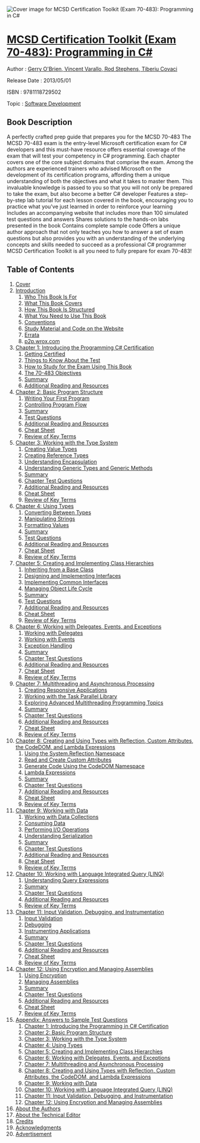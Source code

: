 ![Cover image for MCSD Certification Toolkit (Exam 70-483): Programming in C#](https://imgdetail.ebookreading.net/cover/cover/software_development/EB9781118729502.jpg)

[MCSD Certification Toolkit (Exam 70-483): Programming in C#](https://ebookreading.net/view/book/MCSD+Certification+Toolkit+%28Exam+70-483%29%3A+Programming+in+C%23-EB9781118729502_1.html "MCSD Certification Toolkit (Exam 70-483): Programming in C#")
====================================================================================================================

Author : [Gerry O&#39;Brien](https://ebookreading.net/search/author/Gerry+O%26%2339%3BBrien),[ Vincent Varallo](https://ebookreading.net/search/author/+Vincent+Varallo),[ Rod Stephens](https://ebookreading.net/search/author/+Rod+Stephens),[ Tiberiu Covaci](https://ebookreading.net/search/author/+Tiberiu+Covaci)

Release Date : 2013/05/01

ISBN : 9781118729502

Topic : [Software Development](https://ebookreading.net/search/category/software-development)

Book Description
-----------------

A perfectly crafted prep guide that prepares you for the MCSD 70-483
The MCSD 70-483 exam is the entry-level Microsoft certification exam for C# developers and this must-have resource offers essential coverage of the exam that will test your competency in C# programming. Each chapter covers one of the core subject domains that comprise the exam. Among the authors are experienced trainers who advised Microsoft on the development of its certification programs, affording them a unique understanding of both the objectives and what it takes to master them. This invaluable knowledge is passed to you so that you will not only be prepared to take the exam, but also become a better C# developer
Features a step-by-step lab tutorial for each lesson covered in the book, encouraging you to practice what you've just learned in order to reinforce your learning
Includes an accompanying website that includes more than 100 simulated test questions and answers
Shares solutions to the hands-on labs presented in the book
Contains complete sample code
Offers a unique author approach that not only teaches you how to answer a set of exam questions but also provides you with an understanding of the underlying concepts and skills needed to succeed as a professional C# programmer
MCSD Certification Toolkit is all you need to fully prepare for exam 70-483!
              
Table of Contents
-----------------

1. [Cover](https://ebookreading.net/view/book/MCSD+Certification+Toolkit+%28Exam+70-483%29%3A+Programming+in+C%23-EB9781118729502_1.html)
1. [Introduction](https://ebookreading.net/view/book/MCSD+Certification+Toolkit+%28Exam+70-483%29%3A+Programming+in+C%23-EB9781118729502_3.html)
    1. [Who This Book Is For](https://ebookreading.net/view/book/MCSD+Certification+Toolkit+%28Exam+70-483%29%3A+Programming+in+C%23-EB9781118729502_3.html#h1-612095flast-0001)
    1. [What This Book Covers](https://ebookreading.net/view/book/MCSD+Certification+Toolkit+%28Exam+70-483%29%3A+Programming+in+C%23-EB9781118729502_3.html#h1-612095flast-0002)
    1. [How This Book Is Structured](https://ebookreading.net/view/book/MCSD+Certification+Toolkit+%28Exam+70-483%29%3A+Programming+in+C%23-EB9781118729502_3.html#h1-612095flast-0003)
    1. [What You Need to Use This Book](https://ebookreading.net/view/book/MCSD+Certification+Toolkit+%28Exam+70-483%29%3A+Programming+in+C%23-EB9781118729502_3.html#h1-612095flast-0004)
    1. [Conventions](https://ebookreading.net/view/book/MCSD+Certification+Toolkit+%28Exam+70-483%29%3A+Programming+in+C%23-EB9781118729502_3.html#h1-612095flast-0005)
    1. [Study Material and Code on the Website](https://ebookreading.net/view/book/MCSD+Certification+Toolkit+%28Exam+70-483%29%3A+Programming+in+C%23-EB9781118729502_3.html#h1-612095flast-0006)
    1. [Errata](https://ebookreading.net/view/book/MCSD+Certification+Toolkit+%28Exam+70-483%29%3A+Programming+in+C%23-EB9781118729502_3.html#h1-612095flast-0007)
    1. [p2p.wrox.com](https://ebookreading.net/view/book/MCSD+Certification+Toolkit+%28Exam+70-483%29%3A+Programming+in+C%23-EB9781118729502_3.html#h1-612095flast-0008)
1. [Chapter 1: Introducing the Programming C# Certification](https://ebookreading.net/view/book/MCSD+Certification+Toolkit+%28Exam+70-483%29%3A+Programming+in+C%23-EB9781118729502_4.html)
    1. [Getting Certified ](https://ebookreading.net/view/book/MCSD+Certification+Toolkit+%28Exam+70-483%29%3A+Programming+in+C%23-EB9781118729502_4.html#h1-612095c01-0001)
    1. [Things to Know About the Test](https://ebookreading.net/view/book/MCSD+Certification+Toolkit+%28Exam+70-483%29%3A+Programming+in+C%23-EB9781118729502_4.html#h1-612095c01-0002)
    1. [How to Study for the Exam Using This Book](https://ebookreading.net/view/book/MCSD+Certification+Toolkit+%28Exam+70-483%29%3A+Programming+in+C%23-EB9781118729502_4.html#h1-612095c01-0003)
    1. [The 70-483 Objectives](https://ebookreading.net/view/book/MCSD+Certification+Toolkit+%28Exam+70-483%29%3A+Programming+in+C%23-EB9781118729502_4.html#h1-612095c01-0004)
    1. [Summary](https://ebookreading.net/view/book/MCSD+Certification+Toolkit+%28Exam+70-483%29%3A+Programming+in+C%23-EB9781118729502_4.html#h1-612095c01-0005)
    1. [Additional Reading and Resources](https://ebookreading.net/view/book/MCSD+Certification+Toolkit+%28Exam+70-483%29%3A+Programming+in+C%23-EB9781118729502_4.html#h1-612095c01-0006)
1. [Chapter 2: Basic Program Structure](https://ebookreading.net/view/book/MCSD+Certification+Toolkit+%28Exam+70-483%29%3A+Programming+in+C%23-EB9781118729502_5.html)
    1. [Writing Your First Program](https://ebookreading.net/view/book/MCSD+Certification+Toolkit+%28Exam+70-483%29%3A+Programming+in+C%23-EB9781118729502_5.html#h1-612095c02-0001)
    1. [Controlling Program Flow](https://ebookreading.net/view/book/MCSD+Certification+Toolkit+%28Exam+70-483%29%3A+Programming+in+C%23-EB9781118729502_5.html#h1-612095c02-0002)
    1. [Summary](https://ebookreading.net/view/book/MCSD+Certification+Toolkit+%28Exam+70-483%29%3A+Programming+in+C%23-EB9781118729502_5.html#h1-612095c02-0003)
    1. [Test Questions](https://ebookreading.net/view/book/MCSD+Certification+Toolkit+%28Exam+70-483%29%3A+Programming+in+C%23-EB9781118729502_5.html#h1-612095c02-0004)
    1. [Additional Reading and Resources](https://ebookreading.net/view/book/MCSD+Certification+Toolkit+%28Exam+70-483%29%3A+Programming+in+C%23-EB9781118729502_5.html#h1-612095c02-0005)
    1. [Cheat Sheet](https://ebookreading.net/view/book/MCSD+Certification+Toolkit+%28Exam+70-483%29%3A+Programming+in+C%23-EB9781118729502_5.html#h1-612095c02-0006)
    1. [Review of Key Terms](https://ebookreading.net/view/book/MCSD+Certification+Toolkit+%28Exam+70-483%29%3A+Programming+in+C%23-EB9781118729502_5.html#h1-612095c02-0007)
1. [Chapter 3: Working with the Type System](https://ebookreading.net/view/book/MCSD+Certification+Toolkit+%28Exam+70-483%29%3A+Programming+in+C%23-EB9781118729502_6.html)
    1. [Creating Value Types](https://ebookreading.net/view/book/MCSD+Certification+Toolkit+%28Exam+70-483%29%3A+Programming+in+C%23-EB9781118729502_6.html#h1--0001)
    1. [Creating Reference Types](https://ebookreading.net/view/book/MCSD+Certification+Toolkit+%28Exam+70-483%29%3A+Programming+in+C%23-EB9781118729502_6.html#h1--0002)
    1. [Understanding Encapsulation](https://ebookreading.net/view/book/MCSD+Certification+Toolkit+%28Exam+70-483%29%3A+Programming+in+C%23-EB9781118729502_6.html#h1--0003)
    1. [Understanding Generic Types and Generic Methods](https://ebookreading.net/view/book/MCSD+Certification+Toolkit+%28Exam+70-483%29%3A+Programming+in+C%23-EB9781118729502_6.html#h1--0004)
    1. [Summary](https://ebookreading.net/view/book/MCSD+Certification+Toolkit+%28Exam+70-483%29%3A+Programming+in+C%23-EB9781118729502_6.html#h1--0005)
    1. [Chapter Test Questions](https://ebookreading.net/view/book/MCSD+Certification+Toolkit+%28Exam+70-483%29%3A+Programming+in+C%23-EB9781118729502_6.html#h1--0006)
    1. [Additional Reading and Resources](https://ebookreading.net/view/book/MCSD+Certification+Toolkit+%28Exam+70-483%29%3A+Programming+in+C%23-EB9781118729502_6.html#h1--0007)
    1. [Cheat Sheet](https://ebookreading.net/view/book/MCSD+Certification+Toolkit+%28Exam+70-483%29%3A+Programming+in+C%23-EB9781118729502_6.html#h1--0008)
    1. [Review of Key Terms](https://ebookreading.net/view/book/MCSD+Certification+Toolkit+%28Exam+70-483%29%3A+Programming+in+C%23-EB9781118729502_6.html#h1--0009)
1. [Chapter 4: Using Types](https://ebookreading.net/view/book/MCSD+Certification+Toolkit+%28Exam+70-483%29%3A+Programming+in+C%23-EB9781118729502_7.html)
    1. [Converting Between Types](https://ebookreading.net/view/book/MCSD+Certification+Toolkit+%28Exam+70-483%29%3A+Programming+in+C%23-EB9781118729502_7.html#h1-612095c04-0001)
    1. [Manipulating Strings](https://ebookreading.net/view/book/MCSD+Certification+Toolkit+%28Exam+70-483%29%3A+Programming+in+C%23-EB9781118729502_7.html#h1-612095c04-0002)
    1. [Formatting Values](https://ebookreading.net/view/book/MCSD+Certification+Toolkit+%28Exam+70-483%29%3A+Programming+in+C%23-EB9781118729502_7.html#h1-612095c04-0003)
    1. [Summary](https://ebookreading.net/view/book/MCSD+Certification+Toolkit+%28Exam+70-483%29%3A+Programming+in+C%23-EB9781118729502_7.html#h1-612095c04-0004)
    1. [Test Questions](https://ebookreading.net/view/book/MCSD+Certification+Toolkit+%28Exam+70-483%29%3A+Programming+in+C%23-EB9781118729502_7.html#h1-612095c04-0005)
    1. [Additional Reading and Resources](https://ebookreading.net/view/book/MCSD+Certification+Toolkit+%28Exam+70-483%29%3A+Programming+in+C%23-EB9781118729502_7.html#h1-612095c04-0006)
    1. [Cheat Sheet](https://ebookreading.net/view/book/MCSD+Certification+Toolkit+%28Exam+70-483%29%3A+Programming+in+C%23-EB9781118729502_7.html#h1-612095c04-0007)
    1. [Review of Key Terms](https://ebookreading.net/view/book/MCSD+Certification+Toolkit+%28Exam+70-483%29%3A+Programming+in+C%23-EB9781118729502_7.html#h1-612095c04-0008)
1. [Chapter 5: Creating and Implementing Class Hierarchies](https://ebookreading.net/view/book/MCSD+Certification+Toolkit+%28Exam+70-483%29%3A+Programming+in+C%23-EB9781118729502_8.html)
    1. [Inheriting from a Base Class](https://ebookreading.net/view/book/MCSD+Certification+Toolkit+%28Exam+70-483%29%3A+Programming+in+C%23-EB9781118729502_8.html#h1-612095c05-0001)
    1. [Designing and Implementing Interfaces](https://ebookreading.net/view/book/MCSD+Certification+Toolkit+%28Exam+70-483%29%3A+Programming+in+C%23-EB9781118729502_8.html#h1-612095c05-0002)
    1. [Implementing Common Interfaces](https://ebookreading.net/view/book/MCSD+Certification+Toolkit+%28Exam+70-483%29%3A+Programming+in+C%23-EB9781118729502_8.html#h1-612095c05-0003)
    1. [Managing Object Life Cycle](https://ebookreading.net/view/book/MCSD+Certification+Toolkit+%28Exam+70-483%29%3A+Programming+in+C%23-EB9781118729502_8.html#h1-612095c05-0004)
    1. [Summary](https://ebookreading.net/view/book/MCSD+Certification+Toolkit+%28Exam+70-483%29%3A+Programming+in+C%23-EB9781118729502_8.html#h1-612095c05-0005)
    1. [Test Questions](https://ebookreading.net/view/book/MCSD+Certification+Toolkit+%28Exam+70-483%29%3A+Programming+in+C%23-EB9781118729502_8.html#h1-612095c05-0006)
    1. [Additional Reading and Resources](https://ebookreading.net/view/book/MCSD+Certification+Toolkit+%28Exam+70-483%29%3A+Programming+in+C%23-EB9781118729502_8.html#h1-612095c05-0007)
    1. [Cheat Sheet](https://ebookreading.net/view/book/MCSD+Certification+Toolkit+%28Exam+70-483%29%3A+Programming+in+C%23-EB9781118729502_8.html#h1-612095c05-0008)
    1. [Review of Key Terms](https://ebookreading.net/view/book/MCSD+Certification+Toolkit+%28Exam+70-483%29%3A+Programming+in+C%23-EB9781118729502_8.html#h1-612095c05-0009)
1. [Chapter 6: Working with Delegates, Events, and Exceptions](https://ebookreading.net/view/book/MCSD+Certification+Toolkit+%28Exam+70-483%29%3A+Programming+in+C%23-EB9781118729502_9.html)
    1. [Working with Delegates](https://ebookreading.net/view/book/MCSD+Certification+Toolkit+%28Exam+70-483%29%3A+Programming+in+C%23-EB9781118729502_9.html#h1--0001)
    1. [Working with Events](https://ebookreading.net/view/book/MCSD+Certification+Toolkit+%28Exam+70-483%29%3A+Programming+in+C%23-EB9781118729502_9.html#h1--0002)
    1. [Exception Handling](https://ebookreading.net/view/book/MCSD+Certification+Toolkit+%28Exam+70-483%29%3A+Programming+in+C%23-EB9781118729502_9.html#h1--0003)
    1. [Summary](https://ebookreading.net/view/book/MCSD+Certification+Toolkit+%28Exam+70-483%29%3A+Programming+in+C%23-EB9781118729502_9.html#h1--0004)
    1. [Chapter Test Questions](https://ebookreading.net/view/book/MCSD+Certification+Toolkit+%28Exam+70-483%29%3A+Programming+in+C%23-EB9781118729502_9.html#h1--0005)
    1. [Additional Reading and Resources](https://ebookreading.net/view/book/MCSD+Certification+Toolkit+%28Exam+70-483%29%3A+Programming+in+C%23-EB9781118729502_9.html#h1--0006)
    1. [Cheat Sheet](https://ebookreading.net/view/book/MCSD+Certification+Toolkit+%28Exam+70-483%29%3A+Programming+in+C%23-EB9781118729502_9.html#h1--0007)
    1. [Review of Key Terms](https://ebookreading.net/view/book/MCSD+Certification+Toolkit+%28Exam+70-483%29%3A+Programming+in+C%23-EB9781118729502_9.html#h1--0008)
1. [Chapter 7: Multithreading and Asynchronous Processing](https://ebookreading.net/view/book/MCSD+Certification+Toolkit+%28Exam+70-483%29%3A+Programming+in+C%23-EB9781118729502_10.html)
    1. [Creating Responsive Applications](https://ebookreading.net/view/book/MCSD+Certification+Toolkit+%28Exam+70-483%29%3A+Programming+in+C%23-EB9781118729502_10.html#h1--0001)
    1. [Working with the Task Parallel Library](https://ebookreading.net/view/book/MCSD+Certification+Toolkit+%28Exam+70-483%29%3A+Programming+in+C%23-EB9781118729502_10.html#h1--0002)
    1. [Exploring Advanced Multithreading Programming Topics](https://ebookreading.net/view/book/MCSD+Certification+Toolkit+%28Exam+70-483%29%3A+Programming+in+C%23-EB9781118729502_10.html#h1--0003)
    1. [Summary](https://ebookreading.net/view/book/MCSD+Certification+Toolkit+%28Exam+70-483%29%3A+Programming+in+C%23-EB9781118729502_10.html#h1--0004)
    1. [Chapter Test Questions](https://ebookreading.net/view/book/MCSD+Certification+Toolkit+%28Exam+70-483%29%3A+Programming+in+C%23-EB9781118729502_10.html#h1--0005)
    1. [Additional Reading and Resources](https://ebookreading.net/view/book/MCSD+Certification+Toolkit+%28Exam+70-483%29%3A+Programming+in+C%23-EB9781118729502_10.html#h1--0006)
    1. [Cheat Sheet](https://ebookreading.net/view/book/MCSD+Certification+Toolkit+%28Exam+70-483%29%3A+Programming+in+C%23-EB9781118729502_10.html#h1--0007)
    1. [Review of Key Terms](https://ebookreading.net/view/book/MCSD+Certification+Toolkit+%28Exam+70-483%29%3A+Programming+in+C%23-EB9781118729502_10.html#h1--0008)
1. [Chapter 8: Creating and Using Types with Reflection, Custom Attributes, the CodeDOM, and Lambda Expressions](https://ebookreading.net/view/book/MCSD+Certification+Toolkit+%28Exam+70-483%29%3A+Programming+in+C%23-EB9781118729502_11.html)
    1. [Using the System.Reflection Namespace](https://ebookreading.net/view/book/MCSD+Certification+Toolkit+%28Exam+70-483%29%3A+Programming+in+C%23-EB9781118729502_11.html#h1-612095c08-0001)
    1. [Read and Create Custom Attributes ](https://ebookreading.net/view/book/MCSD+Certification+Toolkit+%28Exam+70-483%29%3A+Programming+in+C%23-EB9781118729502_11.html#h1-612095c08-0002)
    1. [Generate Code Using the CodeDOM Namespace](https://ebookreading.net/view/book/MCSD+Certification+Toolkit+%28Exam+70-483%29%3A+Programming+in+C%23-EB9781118729502_11.html#h1-612095c08-0003)
    1. [Lambda Expressions](https://ebookreading.net/view/book/MCSD+Certification+Toolkit+%28Exam+70-483%29%3A+Programming+in+C%23-EB9781118729502_11.html#h1-612095c08-0004)
    1. [Summary](https://ebookreading.net/view/book/MCSD+Certification+Toolkit+%28Exam+70-483%29%3A+Programming+in+C%23-EB9781118729502_11.html#h1-612095c08-0005)
    1. [Chapter Test Questions](https://ebookreading.net/view/book/MCSD+Certification+Toolkit+%28Exam+70-483%29%3A+Programming+in+C%23-EB9781118729502_11.html#h1-612095c08-0006)
    1. [Additional Reading and Resources](https://ebookreading.net/view/book/MCSD+Certification+Toolkit+%28Exam+70-483%29%3A+Programming+in+C%23-EB9781118729502_11.html#h1-612095c08-0007)
    1. [Cheat Sheet ](https://ebookreading.net/view/book/MCSD+Certification+Toolkit+%28Exam+70-483%29%3A+Programming+in+C%23-EB9781118729502_11.html#h1-612095c08-0008)
    1. [Review of Key Terms](https://ebookreading.net/view/book/MCSD+Certification+Toolkit+%28Exam+70-483%29%3A+Programming+in+C%23-EB9781118729502_11.html#h1-612095c08-0009)
1. [Chapter 9: Working with Data](https://ebookreading.net/view/book/MCSD+Certification+Toolkit+%28Exam+70-483%29%3A+Programming+in+C%23-EB9781118729502_12.html)
    1. [Working with Data Collections](https://ebookreading.net/view/book/MCSD+Certification+Toolkit+%28Exam+70-483%29%3A+Programming+in+C%23-EB9781118729502_12.html#h1-612095c09-0001)
    1. [Consuming Data](https://ebookreading.net/view/book/MCSD+Certification+Toolkit+%28Exam+70-483%29%3A+Programming+in+C%23-EB9781118729502_12.html#h1-612095c09-0002)
    1. [Performing I/O Operations](https://ebookreading.net/view/book/MCSD+Certification+Toolkit+%28Exam+70-483%29%3A+Programming+in+C%23-EB9781118729502_12.html#h1-612095c09-0003)
    1. [Understanding Serialization](https://ebookreading.net/view/book/MCSD+Certification+Toolkit+%28Exam+70-483%29%3A+Programming+in+C%23-EB9781118729502_12.html#h1-612095c09-0004)
    1. [Summary](https://ebookreading.net/view/book/MCSD+Certification+Toolkit+%28Exam+70-483%29%3A+Programming+in+C%23-EB9781118729502_12.html#h1-612095c09-0005)
    1. [Chapter Test Questions](https://ebookreading.net/view/book/MCSD+Certification+Toolkit+%28Exam+70-483%29%3A+Programming+in+C%23-EB9781118729502_12.html#h1-612095c09-0006)
    1. [Additional Reading and Resources](https://ebookreading.net/view/book/MCSD+Certification+Toolkit+%28Exam+70-483%29%3A+Programming+in+C%23-EB9781118729502_12.html#h1-612095c09-0007)
    1. [Cheat Sheet](https://ebookreading.net/view/book/MCSD+Certification+Toolkit+%28Exam+70-483%29%3A+Programming+in+C%23-EB9781118729502_12.html#h1-612095c09-0008)
    1. [Review of Key Terms](https://ebookreading.net/view/book/MCSD+Certification+Toolkit+%28Exam+70-483%29%3A+Programming+in+C%23-EB9781118729502_12.html#h1-612095c09-0009)
1. [Chapter 10: Working with Language Integrated Query (LINQ)](https://ebookreading.net/view/book/MCSD+Certification+Toolkit+%28Exam+70-483%29%3A+Programming+in+C%23-EB9781118729502_13.html)
    1. [Understanding Query Expressions](https://ebookreading.net/view/book/MCSD+Certification+Toolkit+%28Exam+70-483%29%3A+Programming+in+C%23-EB9781118729502_13.html#h1-612095c10-0001)
    1. [Summary](https://ebookreading.net/view/book/MCSD+Certification+Toolkit+%28Exam+70-483%29%3A+Programming+in+C%23-EB9781118729502_13.html#h1-612095c10-0002)
    1. [Chapter Test Questions](https://ebookreading.net/view/book/MCSD+Certification+Toolkit+%28Exam+70-483%29%3A+Programming+in+C%23-EB9781118729502_13.html#h1-612095c10-0003)
    1. [Additional Reading and Resources](https://ebookreading.net/view/book/MCSD+Certification+Toolkit+%28Exam+70-483%29%3A+Programming+in+C%23-EB9781118729502_13.html#h1-612095c10-0004)
    1. [Review of Key Terms](https://ebookreading.net/view/book/MCSD+Certification+Toolkit+%28Exam+70-483%29%3A+Programming+in+C%23-EB9781118729502_13.html#h1-612095c10-0005)
1. [Chapter 11: Input Validation, Debugging, and Instrumentation](https://ebookreading.net/view/book/MCSD+Certification+Toolkit+%28Exam+70-483%29%3A+Programming+in+C%23-EB9781118729502_14.html)
    1. [Input Validation](https://ebookreading.net/view/book/MCSD+Certification+Toolkit+%28Exam+70-483%29%3A+Programming+in+C%23-EB9781118729502_14.html#h1-612095c11-0001)
    1. [Debugging](https://ebookreading.net/view/book/MCSD+Certification+Toolkit+%28Exam+70-483%29%3A+Programming+in+C%23-EB9781118729502_14.html#h1-612095c11-0002)
    1. [Instrumenting Applications](https://ebookreading.net/view/book/MCSD+Certification+Toolkit+%28Exam+70-483%29%3A+Programming+in+C%23-EB9781118729502_14.html#h1-612095c11-0003)
    1. [Summary](https://ebookreading.net/view/book/MCSD+Certification+Toolkit+%28Exam+70-483%29%3A+Programming+in+C%23-EB9781118729502_14.html#h1-612095c11-0004)
    1. [Chapter Test Questions](https://ebookreading.net/view/book/MCSD+Certification+Toolkit+%28Exam+70-483%29%3A+Programming+in+C%23-EB9781118729502_14.html#h1-612095c11-0005)
    1. [Additional Reading and Resources](https://ebookreading.net/view/book/MCSD+Certification+Toolkit+%28Exam+70-483%29%3A+Programming+in+C%23-EB9781118729502_14.html#h1-612095c11-0006)
    1. [Cheat Sheet](https://ebookreading.net/view/book/MCSD+Certification+Toolkit+%28Exam+70-483%29%3A+Programming+in+C%23-EB9781118729502_14.html#h1-612095c11-0007)
    1. [Review of Key Terms](https://ebookreading.net/view/book/MCSD+Certification+Toolkit+%28Exam+70-483%29%3A+Programming+in+C%23-EB9781118729502_14.html#h1-612095c11-0008)
1. [Chapter 12: Using Encryption and Managing Assemblies](https://ebookreading.net/view/book/MCSD+Certification+Toolkit+%28Exam+70-483%29%3A+Programming+in+C%23-EB9781118729502_15.html)
    1. [Using Encryption](https://ebookreading.net/view/book/MCSD+Certification+Toolkit+%28Exam+70-483%29%3A+Programming+in+C%23-EB9781118729502_15.html#h1-612095c12-0001)
    1. [Managing Assemblies](https://ebookreading.net/view/book/MCSD+Certification+Toolkit+%28Exam+70-483%29%3A+Programming+in+C%23-EB9781118729502_15.html#h1-612095c12-0002)
    1. [Summary](https://ebookreading.net/view/book/MCSD+Certification+Toolkit+%28Exam+70-483%29%3A+Programming+in+C%23-EB9781118729502_15.html#h1-612095c12-0003)
    1. [Chapter Test Questions](https://ebookreading.net/view/book/MCSD+Certification+Toolkit+%28Exam+70-483%29%3A+Programming+in+C%23-EB9781118729502_15.html#h1-612095c12-0004)
    1. [Additional Reading and Resources](https://ebookreading.net/view/book/MCSD+Certification+Toolkit+%28Exam+70-483%29%3A+Programming+in+C%23-EB9781118729502_15.html#h1-612095c12-0005)
    1. [Cheat Sheet](https://ebookreading.net/view/book/MCSD+Certification+Toolkit+%28Exam+70-483%29%3A+Programming+in+C%23-EB9781118729502_15.html#h1-612095c12-0006)
    1. [Review of Key Terms](https://ebookreading.net/view/book/MCSD+Certification+Toolkit+%28Exam+70-483%29%3A+Programming+in+C%23-EB9781118729502_15.html#h1-612095c12-0007)
1. [Appendix: Answers to Sample Test Questions](https://ebookreading.net/view/book/MCSD+Certification+Toolkit+%28Exam+70-483%29%3A+Programming+in+C%23-EB9781118729502_16.html)
    1. [Chapter 1: Introducing the Programming in C# Certification](https://ebookreading.net/view/book/MCSD+Certification+Toolkit+%28Exam+70-483%29%3A+Programming+in+C%23-EB9781118729502_16.html#h1-612095bapp01-000)
    1. [Chapter 2: Basic Program Structure](https://ebookreading.net/view/book/MCSD+Certification+Toolkit+%28Exam+70-483%29%3A+Programming+in+C%23-EB9781118729502_16.html#h1-612095bapp01-000)
    1. [Chapter 3: Working with the Type System](https://ebookreading.net/view/book/MCSD+Certification+Toolkit+%28Exam+70-483%29%3A+Programming+in+C%23-EB9781118729502_16.html#h1-612095bapp01-000)
    1. [Chapter 4: Using Types](https://ebookreading.net/view/book/MCSD+Certification+Toolkit+%28Exam+70-483%29%3A+Programming+in+C%23-EB9781118729502_16.html#h1-612095bapp01-000)
    1. [Chapter 5: Creating and Implementing Class Hierarchies](https://ebookreading.net/view/book/MCSD+Certification+Toolkit+%28Exam+70-483%29%3A+Programming+in+C%23-EB9781118729502_16.html#h1-612095bapp01-000)
    1. [Chapter 6: Working with Delegates, Events, and Exceptions](https://ebookreading.net/view/book/MCSD+Certification+Toolkit+%28Exam+70-483%29%3A+Programming+in+C%23-EB9781118729502_16.html#h1-612095bapp01-000)
    1. [Chapter 7: Multithreading and Asynchronous Processing](https://ebookreading.net/view/book/MCSD+Certification+Toolkit+%28Exam+70-483%29%3A+Programming+in+C%23-EB9781118729502_16.html#h1-612095bapp01-000)
    1. [Chapter 8: Creating and Using Types with Reflection, Custom Attributes, the CodeDOM, and Lambda Expressions](https://ebookreading.net/view/book/MCSD+Certification+Toolkit+%28Exam+70-483%29%3A+Programming+in+C%23-EB9781118729502_16.html#h1-612095bapp01-000)
    1. [Chapter 9: Working with Data](https://ebookreading.net/view/book/MCSD+Certification+Toolkit+%28Exam+70-483%29%3A+Programming+in+C%23-EB9781118729502_16.html#h1-612095bapp01-000)
    1. [Chapter 10: Working with Language Integrated Query (LINQ)](https://ebookreading.net/view/book/MCSD+Certification+Toolkit+%28Exam+70-483%29%3A+Programming+in+C%23-EB9781118729502_16.html#h1-612095bapp01-001)
    1. [Chapter 11: Input Validation, Debugging, and Instrumentation](https://ebookreading.net/view/book/MCSD+Certification+Toolkit+%28Exam+70-483%29%3A+Programming+in+C%23-EB9781118729502_16.html#h1-612095bapp01-001)
    1. [Chapter 12: Using Encryption and Managing Assemblies](https://ebookreading.net/view/book/MCSD+Certification+Toolkit+%28Exam+70-483%29%3A+Programming+in+C%23-EB9781118729502_16.html#h1-612095bapp01-001)
1. [About the Authors](https://ebookreading.net/view/book/MCSD+Certification+Toolkit+%28Exam+70-483%29%3A+Programming+in+C%23-EB9781118729502_18.html#mt-612095ffirs-0001)
1. [About the Technical Editor](https://ebookreading.net/view/book/MCSD+Certification+Toolkit+%28Exam+70-483%29%3A+Programming+in+C%23-EB9781118729502_18.html#mt-612095ffirs-0002)
1. [Credits](https://ebookreading.net/view/book/MCSD+Certification+Toolkit+%28Exam+70-483%29%3A+Programming+in+C%23-EB9781118729502_18.html#mt-612095ffirs-0003)
1. [Acknowledgments](https://ebookreading.net/view/book/MCSD+Certification+Toolkit+%28Exam+70-483%29%3A+Programming+in+C%23-EB9781118729502_18.html#mt-612095ffirs-0004)
1. [Advertisement](https://ebookreading.net/view/book/MCSD+Certification+Toolkit+%28Exam+70-483%29%3A+Programming+in+C%23-EB9781118729502_19.html)
